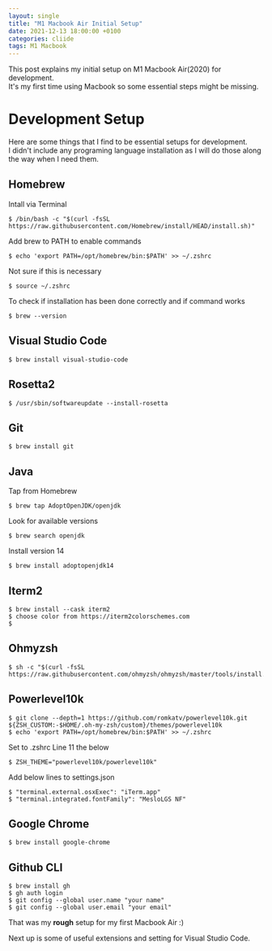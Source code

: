 ```yaml
---
layout: single
title: "M1 Macbook Air Initial Setup"
date: 2021-12-13 18:00:00 +0100
categories: cliide
tags: M1 Macbook
---
```


This post explains my initial setup on M1 Macbook Air(2020) for development.
<br>
It's my first time using Macbook so some essential steps might be missing.

# Development Setup

Here are some things that I find to be essential setups for development.
<br>
I didn't include any programing language installation as I will do those along the way when I need them.

## Homebrew

Intall via Terminal

```
$ /bin/bash -c "$(curl -fsSL https://raw.githubusercontent.com/Homebrew/install/HEAD/install.sh)"
```

Add brew to PATH to enable commands

```
$ echo 'export PATH=/opt/homebrew/bin:$PATH' >> ~/.zshrc
```

Not sure if this is necessary

```
$ source ~/.zshrc
```

To check if installation has been done correctly and if command works

```
$ brew --version
```

## Visual Studio Code

```
$ brew install visual-studio-code
```

## Rosetta2

```
$ /usr/sbin/softwareupdate --install-rosetta
```

## Git

```
$ brew install git
```

## Java

Tap from Homebrew

```
$ brew tap AdoptOpenJDK/openjdk
```

Look for available versions

```
$ brew search openjdk
```

Install version 14

```
$ brew install adoptopenjdk14
```

## Iterm2

```
$ brew install --cask iterm2
$ choose color from https://iterm2colorschemes.com
$
```

## Ohmyzsh

```
$ sh -c "$(curl -fsSL https://raw.githubusercontent.com/ohmyzsh/ohmyzsh/master/tools/install.sh)"
```

## Powerlevel10k

```
$ git clone --depth=1 https://github.com/romkatv/powerlevel10k.git ${ZSH_CUSTOM:-$HOME/.oh-my-zsh/custom}/themes/powerlevel10k
$ echo 'export PATH=/opt/homebrew/bin:$PATH' >> ~/.zshrc
```

Set to .zshrc Line 11 the below

```
$ ZSH_THEME="powerlevel10k/powerlevel10k"
```

Add below lines to settings.json

```
$ "terminal.external.osxExec": "iTerm.app"
$ "terminal.integrated.fontFamily": "MesloLGS NF"
```

## Google Chrome

```
$ brew install google-chrome
```

## Github CLI

```
$ brew install gh
$ gh auth login
$ git config --global user.name "your name"
$ git config --global user.email "your email"
```

That was my **rough** setup for my first Macbook Air :)

Next up is some of useful extensions and setting for Visual Studio Code.
